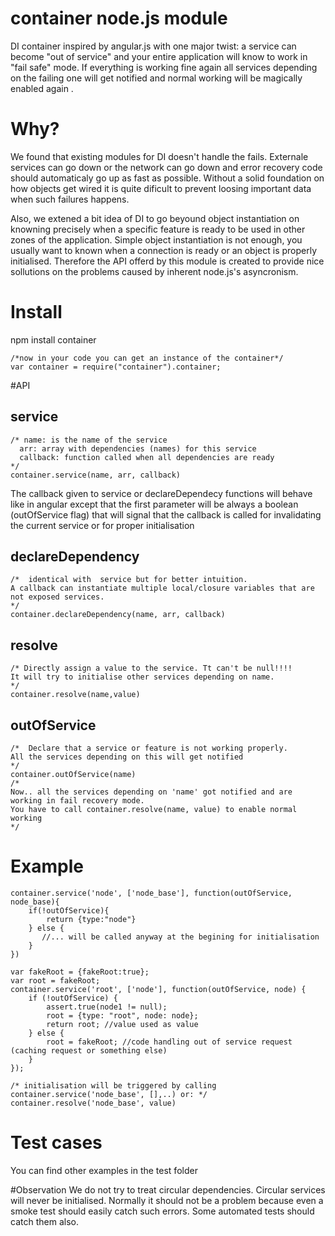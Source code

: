 # container node.js module
DI container inspired by angular.js with one major twist: a service can become "out of service" and your entire application will know to work in "fail safe" mode. If everything is working fine again all services depending on the failing one will get notified and normal working will be magically enabled again .

# Why?
 We found that existing modules for DI doesn't handle the fails. Externale services can go down or the network can go down and error recovery code should automaticaly go up as fast as possible. Without a solid foundation on how objects get wired it is quite dificult to prevent loosing important data when such failures happens.

 Also, we extened a bit idea of DI to go beyound object instantiation on knowning precisely when a specific feature is ready to be used in other zones of the application. Simple object instantiation is not enough, you usually want to known when a connection is ready or an object is properly initialised. Therefore the API offerd by this module is created to provide nice sollutions on the problems caused by inherent node.js's asyncronism.

# Install
npm install container 

    /*now in your code you can get an instance of the container*/
    var container = require("container").container;

#API

## service
    /* name: is the name of the service
      arr: array with dependencies (names) for this service
      callback: function called when all dependencies are ready
    */
    container.service(name, arr, callback)

The callback given to service or declareDependecy functions will behave like in angular except that the first parameter will be always a boolean (outOfService flag) that will signal that the callback is called for invalidating the current service or for proper initialisation

## declareDependency
    /*  identical with  service but for better intuition.
    A callback can instantiate multiple local/closure variables that are not exposed services.
    */
    container.declareDependency(name, arr, callback)

## resolve
    /* Directly assign a value to the service. Tt can't be null!!!!
    It will try to initialise other services depending on name.
    */
    container.resolve(name,value)

## outOfService
    /*  Declare that a service or feature is not working properly. 
    All the services depending on this will get notified
    */
    container.outOfService(name)
    /*
    Now.. all the services depending on 'name' got notified and are working in fail recovery mode.
    You have to call container.resolve(name, value) to enable normal working
    */


# Example

    
    container.service('node', ['node_base'], function(outOfService, node_base){
        if(!outOfService){
            return {type:"node"}
        } else {
           //... will be called anyway at the begining for initialisation
        }
    })
    
    var fakeRoot = {fakeRoot:true};
    var root = fakeRoot;
    container.service('root', ['node'], function(outOfService, node) {
        if (!outOfService) {
            assert.true(node1 != null);
            root = {type: "root", node: node};
            return root; //value used as value
        } else {
            root = fakeRoot; //code handling out of service request (caching request or something else)
        }
    });

    /* initialisation will be triggered by calling container.service('node_base', [],..) or: */
    container.resolve('node_base', value)


# Test cases

You can find other  examples in the test folder

#Observation
We do not try to treat circular dependencies. Circular services will never be initialised. 
Normally it should not be a problem because even a smoke test should easily catch such errors. Some automated tests  should catch them also.

